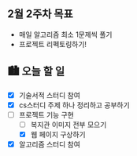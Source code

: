 ## 2월 2주차 목표

- 매일 알고리즘 최소 1문제씩 풀기
- 프로젝트 리펙토링하기!

## 🏙️ 오늘 할 일

- [x] 기술서적 스터디 참여
- [x] cs스터디 주제 하나 정리하고 공부하기
- [ ] 프로젝트 기능 구현
  - [ ] 복지관 이미지 전부 모으기
  - [x] 웹 페이지 구상하기
- [x] 알고리즘 스터디 참여
